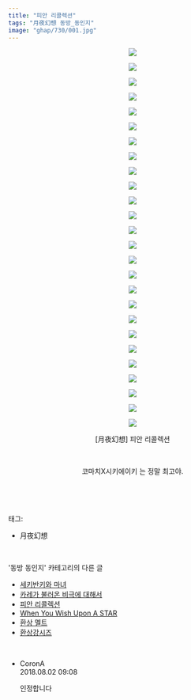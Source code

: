 ```yaml
---
title: "피안 리콜렉션"
tags: "月夜幻想 동방_동인지"
image: "ghap/730/001.jpg"
---
```

<div class="article">
<p style="text-align: center; clear: none; float: none;"><img src="{{ site.nasurl }}/ghap/730/001.jpg"/></p>
<p style="text-align: center; clear: none; float: none;"><img src="{{ site.nasurl }}/ghap/730/002.png"/></p>
<p style="text-align: center; clear: none; float: none;"><img src="{{ site.nasurl }}/ghap/730/003.jpg"/></p>
<p style="text-align: center; clear: none; float: none;"><img src="{{ site.nasurl }}/ghap/730/004.jpg"/></p>
<p style="text-align: center; clear: none; float: none;"><img src="{{ site.nasurl }}/ghap/730/005.jpg"/></p>
<p style="text-align: center; clear: none; float: none;"><img src="{{ site.nasurl }}/ghap/730/006.jpg"/></p>
<p style="text-align: center; clear: none; float: none;"><img src="{{ site.nasurl }}/ghap/730/007.jpg"/></p>
<p style="text-align: center; clear: none; float: none;"><img src="{{ site.nasurl }}/ghap/730/008.jpg"/></p>
<p style="text-align: center; clear: none; float: none;"><img src="{{ site.nasurl }}/ghap/730/009.jpg"/></p>
<p style="text-align: center; clear: none; float: none;"><img src="{{ site.nasurl }}/ghap/730/010.jpg"/></p>
<p style="text-align: center; clear: none; float: none;"><img src="{{ site.nasurl }}/ghap/730/011.jpg"/></p>
<p style="text-align: center; clear: none; float: none;"><img src="{{ site.nasurl }}/ghap/730/012.jpg"/></p>
<p style="text-align: center; clear: none; float: none;"><img src="{{ site.nasurl }}/ghap/730/013.jpg"/></p>
<p style="text-align: center; clear: none; float: none;"><img src="{{ site.nasurl }}/ghap/730/014.jpg"/></p>
<p style="text-align: center; clear: none; float: none;"><img src="{{ site.nasurl }}/ghap/730/015.jpg"/></p>
<p style="text-align: center; clear: none; float: none;"><img src="{{ site.nasurl }}/ghap/730/016.jpg"/></p>
<p style="text-align: center; clear: none; float: none;"><img src="{{ site.nasurl }}/ghap/730/017.jpg"/></p>
<p style="text-align: center; clear: none; float: none;"><img src="{{ site.nasurl }}/ghap/730/018.jpg"/></p>
<p style="text-align: center; clear: none; float: none;"><img src="{{ site.nasurl }}/ghap/730/019.jpg"/></p>
<p style="text-align: center; clear: none; float: none;"><img src="{{ site.nasurl }}/ghap/730/020.jpg"/></p>
<p style="text-align: center; clear: none; float: none;"><img src="{{ site.nasurl }}/ghap/730/021.jpg"/></p>
<p style="text-align: center; clear: none; float: none;"><img src="{{ site.nasurl }}/ghap/730/022.jpg"/></p>
<p style="text-align: center; clear: none; float: none;"><img src="{{ site.nasurl }}/ghap/730/023.jpg"/></p>
<p style="text-align: center; clear: none; float: none;"><img src="{{ site.nasurl }}/ghap/730/024.jpg"/></p>
<p style="text-align: center; clear: none; float: none;"><img src="{{ site.nasurl }}/ghap/730/025.jpg"/></p>
<p style="text-align: center; clear: none; float: none;"><img src="{{ site.nasurl }}/ghap/730/026.jpg"/></p>
<p style="text-align: center; clear: none; float: none;">[月夜幻想] 피안 리콜렉션</p>
<p style="text-align: center; clear: none; float: none;"><br/></p>
<p style="text-align: center; clear: none; float: none;">코마치X시키에이키 는 정말 최고야.</p>
<p><br/></p>
</div><br/>
<div class="tagTrail">
<p>태그: </p>
<ul>
<li>月夜幻想</li>
</ul>
</div><br/>
<div class="another">
<p>'동방 동인지' 카테고리의 다른 글</p>
<ul>
<li><a href="/2016-07-07-ghap_732">세키반키와 마녀</a></li>
<li><a href="/2016-07-07-ghap_731">카레가 불러온 비극에 대해서</a></li>
<li><a href="/2016-07-07-ghap_730">피안 리콜렉션</a></li>
<li><a href="/2016-07-07-ghap_729">When You Wish Upon A STAR</a></li>
<li><a href="/2016-07-07-ghap_728">환상 멜트</a></li>
<li><a href="/2016-07-07-ghap_727">환상강시즈</a></li>
</ul>
</div><br/>
<div class="cb_module cb_fluid">
<div class="cb_wrt cb_profile">
<div class="comment">
<ul>
<li class="cb_thumb_off" id="comment15299012">
<div class="cb_comment_area">
<div class="cb_info_area">
<div class="cb_section">
<span class="cb_nick_name">CoronA</span>
</div>
<div class="cb_section">
<span class="cb_date">2018.08.02 09:08 </span>
</div>
</div>
<div class="cb_dsc_comment">
<p class="cb_dsc">
											인정합니다
										</p>
</div>
</div></li>
</ul>
</div>
</div><!-- commentList close -->
</div><br/>
